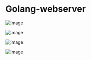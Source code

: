 # Golang-webserver
![image](https://github.com/zahooruddinmohammed/Golang-webserver/assets/130806627/481d4768-408b-451d-95b1-fd4dd436ab45)


![image](https://github.com/zahooruddinmohammed/Golang-webserver/assets/130806627/dc7a77c1-881e-4013-9491-178f2754aa57)


![image](https://github.com/zahooruddinmohammed/Golang-webserver/assets/130806627/b131df20-30bc-4018-bfc8-d96885fb407f)

![image](https://github.com/zahooruddinmohammed/Golang-webserver/assets/130806627/c5eb28e9-5799-42b7-a814-0e20f2fff2cf)
